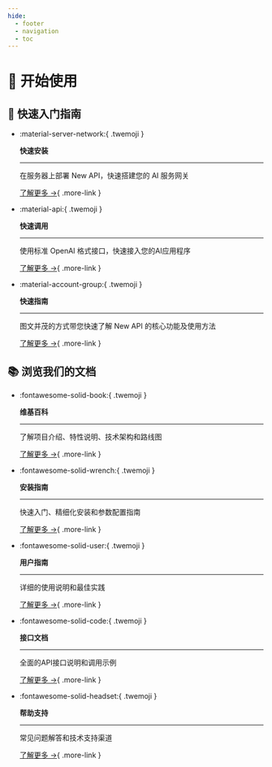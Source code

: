 ```yaml
---
hide:
  - footer
  - navigation
  - toc
---
```


<style>
  .md-typeset .grid.cards > ul {
    display: grid;
    grid-template-columns: repeat(auto-fit, minmax(16rem, 1fr));
    gap: 1rem;
    margin: 1.5em 0;
  }
  
  .md-typeset .grid.cards > ul > li {
    border: none;
    border-radius: 0.6rem;
    display: block;
    margin: 0;
    padding: 1.5em;
    transition: all 0.3s cubic-bezier(0.25, 0.8, 0.25, 1);
    box-shadow: 0 2px 8px rgba(0, 0, 0, 0.08);
    color: white;
    position: relative;
    overflow: hidden;
    line-height: 1.5;
  }
  
  .md-typeset .grid.cards > ul > li:hover {
    transform: translateY(-4px);
    box-shadow: 0 12px 24px rgba(0, 0, 0, 0.15);
  }
  
  /* 添加柔和的暗色叠加，降低视觉冲击力 */
  .md-typeset .grid.cards > ul > li:after {
    content: "";
    position: absolute;
    top: 0;
    left: 0;
    width: 100%;
    height: 100%;
    background-color: rgba(0, 0, 0, 0.12);
    pointer-events: none;
    z-index: 1;
  }
  
  /* 将内容提升到遮罩层之上 */
  .md-typeset .grid.cards > ul > li > * {
    position: relative;
    z-index: 2;
  }
  
  /* 降低饱和度的渐变色 */
  /* 第一部分的卡片颜色 */
  .md-typeset .grid.cards:nth-of-type(1) > ul > li:nth-child(1) {
    background: linear-gradient(135deg, rgba(65, 88, 208, 0.85), rgba(200, 80, 192, 0.85));
  }
  
  .md-typeset .grid.cards:nth-of-type(1) > ul > li:nth-child(2) {
    background: linear-gradient(135deg, rgba(0, 147, 233, 0.85), rgba(128, 208, 199, 0.85));
  }
  
  /* 修改快速指南的颜色，使其与快速安装区分开 */
  .md-typeset .grid.cards:nth-of-type(1) > ul > li:nth-child(3) {
    background: linear-gradient(135deg, rgba(255, 126, 95, 0.85), rgba(254, 180, 123, 0.85));
  }
  
  /* 第二部分的卡片颜色 */
  .md-typeset .grid.cards:nth-of-type(2) > ul > li:nth-child(1) {
    background: linear-gradient(135deg, rgba(255, 154, 139, 0.85), rgba(255, 106, 136, 0.85));
  }
  
  .md-typeset .grid.cards:nth-of-type(2) > ul > li:nth-child(2) {
    background: linear-gradient(135deg, rgba(8, 174, 234, 0.85), rgba(42, 245, 152, 0.85));
  }
  
  /* 修改用户指南的颜色，使渐变更加明显 */
  .md-typeset .grid.cards:nth-of-type(2) > ul > li:nth-child(3) {
    background: linear-gradient(135deg, rgba(114, 124, 245, 0.85), rgba(180, 52, 235, 0.85));
  }
  
  .md-typeset .grid.cards:nth-of-type(2) > ul > li:nth-child(4) {
    background: linear-gradient(135deg, rgba(250, 139, 255, 0.85), rgba(43, 210, 255, 0.85));
  }
  
  /* 修改帮助支持的颜色，改为绿色渐变 */
  .md-typeset .grid.cards:nth-of-type(2) > ul > li:nth-child(5) {
    background: linear-gradient(135deg, rgba(97, 184, 134, 0.85), rgba(10, 126, 88, 0.85));
  }
  
  /* 增加一个微妙的纹理背景，减轻视觉疲劳 */
  .md-typeset .grid.cards > ul > li {
    background-blend-mode: overlay;
    background-image: url("data:image/svg+xml,%3Csvg width='40' height='40' viewBox='0 0 40 40' xmlns='http://www.w3.org/2000/svg'%3E%3Cg fill='%23ffffff' fill-opacity='0.05' fill-rule='evenodd'%3E%3Cpath d='M0 38.59l2.83-2.83 1.41 1.41L1.41 40H0v-1.41zM0 1.4l2.83 2.83 1.41-1.41L1.41 0H0v1.41zM38.59 40l-2.83-2.83 1.41-1.41L40 38.59V40h-1.41zM40 1.41l-2.83 2.83-1.41-1.41L38.59 0H40v1.41zM20 18.6l2.83-2.83 1.41 1.41L21.41 20l2.83 2.83-1.41 1.41L20 21.41l-2.83 2.83-1.41-1.41L18.59 20l-2.83-2.83 1.41-1.41L20 18.59z'/%3E%3C/g%3E%3C/svg%3E");
  }
  
  .md-typeset .grid.cards > ul > li p {
    margin: 0.6em 0;
    color: rgba(255, 255, 255, 0.92);
    line-height: 1.6;
    font-size: 0.95em;
    letter-spacing: 0.01em;
  }
  
  .md-typeset .grid.cards > ul > li p strong,
  .md-typeset .grid.cards > ul > li strong {
    color: white;
    display: block;
    margin-top: 0.5em;
    font-size: 1.15em;
    font-weight: 600;
    letter-spacing: 0.01em;
    text-shadow: 0 1px 2px rgba(0, 0, 0, 0.1);
  }
  
  .md-typeset .grid.cards > ul > li hr {
    margin: 0.9em 0;
    background-color: rgba(255, 255, 255, 0.2);
    border: none;
    height: 1px;
    opacity: 0.8;
  }
  
  .md-typeset .grid.cards > ul > li .twemoji {
    font-size: 2.6em;
    display: block;
    margin: 0 auto 0.6em;
    text-align: center;
    filter: drop-shadow(0 2px 5px rgba(0, 0, 0, 0.15));
    transition: transform 0.2s ease;
  }
  
  .md-typeset .grid.cards > ul > li:hover .twemoji {
    transform: scale(1.05);
  }
  
  .md-typeset .grid.cards > ul > li .title {
    text-align: center;
    font-weight: bold;
    margin-bottom: 0.5em;
  }
  
  .md-typeset .grid.cards > ul > li .more-link {
    display: inline-flex;
    align-items: center;
    margin-top: 0.9em;
    color: white;
    background-color: rgba(255, 255, 255, 0.15);
    padding: 0.4em 1em;
    border-radius: 2em;
    transition: all 0.2s ease;
    font-weight: 500;
    font-size: 0.9em;
    letter-spacing: 0.02em;
    box-shadow: 0 1px 4px rgba(0, 0, 0, 0.08);
  }
  
  .md-typeset .grid.cards > ul > li .more-link:hover {
    background-color: rgba(255, 255, 255, 0.25);
    text-decoration: none;
    box-shadow: 0 3px 8px rgba(0, 0, 0, 0.12);
    transform: translateX(3px);
  }
  
  /* 调整卡片内的链接文本颜色 */
  .md-typeset .grid.cards > ul > li a:not(.more-link) {
    color: white;
    text-decoration: underline;
    text-decoration-color: rgba(255, 255, 255, 0.3);
    text-decoration-thickness: 1px;
    text-underline-offset: 2px;
    transition: text-decoration-color 0.2s;
  }
  
  .md-typeset .grid.cards > ul > li a:not(.more-link):hover {
    text-decoration-color: rgba(255, 255, 255, 0.8);
  }

  /* 优化标题样式 */
  .md-typeset h1, .md-typeset h2 {
    font-weight: 600;
    color: var(--md-default-fg-color--light);
    margin-bottom: 0.8em;
  }
  
  .md-typeset h1 {
    font-size: 2.2em;
  }
  
  .md-typeset h2 {
    font-size: 1.6em;
  }
</style>

# 🚀 **开始使用**

## 🎯 **快速入门指南**

<div class="grid cards" markdown>

-   :material-server-network:{ .twemoji } 
    
    **快速安装**
    
    ---
    
    在服务器上部署 New API，快速搭建您的 AI 服务网关
    
    [了解更多 →](installation/quick-local-installation){ .more-link }

-   :material-api:{ .twemoji } 
    
    **快速调用**
    
    ---
    
    使用标准 OpenAI 格式接口，快速接入您的AI应用程序
    
    [了解更多 →](installation/quick-call){ .more-link }

-   :material-account-group:{ .twemoji } 
    
    **快速指南**
    
    ---
    
    图文并茂的方式带您快速了解 New API 的核心功能及使用方法
    
    [了解更多 →](installation/quick-guide){ .more-link }

</div>

## 📚 **浏览我们的文档**

<div class="grid cards" markdown>

-   :fontawesome-solid-book:{ .twemoji } 
    
    **维基百科**
    
    ---
    
    了解项目介绍、特性说明、技术架构和路线图
    
    [了解更多 →](wiki/project-introduction){ .more-link }

-   :fontawesome-solid-wrench:{ .twemoji } 
    
    **安装指南**
    
    ---
    
    快速入门、精细化安装和参数配置指南
    
    [了解更多 →](installation/quick-local-installation){ .more-link }

-   :fontawesome-solid-user:{ .twemoji } 
    
    **用户指南**
    
    ---
    
    详细的使用说明和最佳实践
    
    [了解更多 →](user-guide/i18n){ .more-link }

-   :fontawesome-solid-code:{ .twemoji } 
    
    **接口文档**
    
    ---
    
    全面的API接口说明和调用示例
    
    [了解更多 →](api-docs/interface-introduction){ .more-link }

-   :fontawesome-solid-headset:{ .twemoji } 
    
    **帮助支持**
    
    ---
    
    常见问题解答和技术支持渠道
    
    [了解更多 →](support/community-interaction){ .more-link }

</div>
